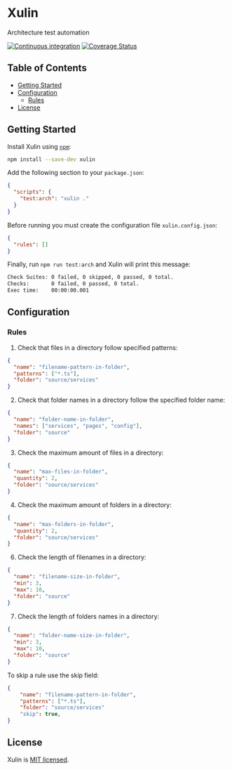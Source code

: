 # Xulin

Architecture test automation

[![Continuous integration](https://github.com/luansv1495/xulin/actions/workflows/ci.yml/badge.svg)](https://github.com/luansv1495/xulin/actions/workflows/ci.yml) [![Coverage Status](https://coveralls.io/repos/github/luansv1495/xulin/badge.svg?branch=main)](https://coveralls.io/github/luansv1495/xulin?branch=main)

## Table of Contents

- [Getting Started](#getting-started)
- [Configuration](#configuration)
  - [Rules](#rules)
- [License](#license)

## Getting Started

Install Xulin using [`npm`](https://www.npmjs.com/package/xulin):

```bash
npm install --save-dev xulin
```

Add the following section to your `package.json`:

```json
{
  "scripts": {
    "test:arch": "xulin ."
  }
}
```

Before running you must create the configuration file `xulin.config.json`:

```json
{
  "rules": []
}
```

Finally, run `npm run test:arch` and Xulin will print this message:

```bash
Check Suites: 0 failed, 0 skipped, 0 passed, 0 total.
Checks:       0 failed, 0 passed, 0 total.
Exec time:    00:00:00.001
```

## Configuration

### Rules

1. Check that files in a directory follow specified patterns:

```json
{
  "name": "filename-pattern-in-folder",
  "patterns": ["*.ts"],
  "folder": "source/services"
}
```

2. Check that folder names in a directory follow the specified folder name:

```json
{
  "name": "folder-name-in-folder",
  "names": ["services", "pages", "config"],
  "folder": "source"
}
```

3. Check the maximum amount of files in a directory:

```json
{
  "name": "max-files-in-folder",
  "quantity": 2,
  "folder": "source/services"
}
```

4. Check the maximum amount of folders in a directory:

```json
{
  "name": "max-folders-in-folder",
  "quantity": 2,
  "folder": "source/services"
}
```

6. Check the length of filenames in a directory:

```json
{
  "name": "filename-size-in-folder",
  "min": 3,
  "max": 10,
  "folder": "source"
}
```

7. Check the length of folders names in a directory:

```json
{
  "name": "folder-name-size-in-folder",
  "min": 3,
  "max": 10,
  "folder": "source"
}
```

To skip a rule use the skip field:

```json
{
    "name": "filename-pattern-in-folder",
    "patterns": ["*.ts"],
    "folder": "source/services"
    "skip": true,
}
```

## License

Xulin is [MIT licensed](./LICENSE).
